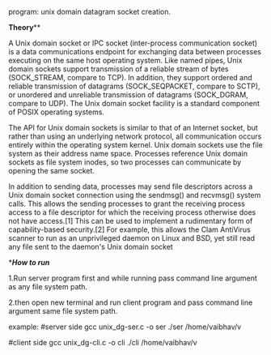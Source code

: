 program: unix domain datagram socket creation. 

**********Theory************


A Unix domain socket or IPC socket (inter-process communication socket) is a data communications endpoint for exchanging data between processes executing on the same host operating system. Like named pipes, Unix domain sockets support transmission of a reliable stream of bytes (SOCK_STREAM, compare to TCP). In addition, they support ordered and reliable transmission of datagrams (SOCK_SEQPACKET, compare to SCTP), or unordered and unreliable transmission of datagrams (SOCK_DGRAM, compare to UDP). The Unix domain socket facility is a standard component of POSIX operating systems.

The API for Unix domain sockets is similar to that of an Internet socket, but rather than using an underlying network protocol, all communication occurs entirely within the operating system kernel. Unix domain sockets use the file system as their address name space. Processes reference Unix domain sockets as file system inodes, so two processes can communicate by opening the same socket.

In addition to sending data, processes may send file descriptors across a Unix domain socket connection using the sendmsg() and recvmsg() system calls. This allows the sending processes to grant the receiving process access to a file descriptor for which the receiving process otherwise does not have access.[1] This can be used to implement a rudimentary form of capability-based security.[2] For example, this allows the Clam AntiVirus scanner to run as an unprivileged daemon on Linux and BSD, yet still read any file sent to the daemon's Unix domain socket


**********How to run*********

1.Run server program first and while running pass command line argument as any file system path.

2.then open new terminal and run client program and pass command line argument same file system path.

example:
#server side
gcc unix_dg-ser.c -o ser
./ser /home/vaibhav/v

#client side
gcc unix_dg-cli.c -o cli
./cli /home/vaibhav/v


